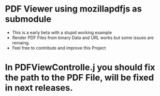 # PDF Viewer using mozillapdfjs as submodule

- This is a early beta with a stupid working example
- Render PDF Files from binary Data and URL works but some issues are remaing.
- Feel free to contribute and improve this Project


# In PDFViewControlle.j you should fix the path to the PDF File, will be fixed in next releases. 
